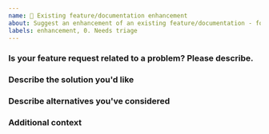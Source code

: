 ```yaml
---
name: 📖 Existing feature/documentation enhancement
about: Suggest an enhancement of an existing feature/documentation - for other types, please use the feature request option below
labels: enhancement, 0. Needs triage
---
```


<!--- Please fill out the whole template below -->
### Is your feature request related to a problem? Please describe. 
<!--- A clear and concise description of what the problem is. Ex. I'm always frustrated when [...] -->

### Describe the solution you'd like
<!--- A clear and concise description of what you want to happen. -->

### Describe alternatives you've considered
<!--- A clear and concise description of any alternative solutions or features you've considered. -->

### Additional context
<!--- Add any other context or screenshots about the feature request below. -->
